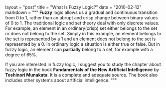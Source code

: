 layout = "post"
title = "What Is Fuzzy Logic?"
date = "2010-02-12"
markdown = """
**Fuzzy** logic allows us a gradual and continuous transition from 0 to 1, rather than an abrupt and crisp change between binary values of 0 to 1. The traditional logic and set theory deal with only discrete values. For example, an element in an ordinary(crisp) set either belongs to the set or does not belong to the set. Simply in this example, an element belongs to the set is represented by a 1 and an element does not belong to the set is represented by a 0. In ordinary logic a situation is either true or false. But in fuzzy logic, an element can **partially** belong to a set, for example with a degree of 65%.

If you are interested in fuzzy logic, I suggest you to study the chapter about fuzzy logic in the book **Fundamentals of the New Artificial Intelligence** by **Toshinori Munakata**. It is a complete and adequate source. The book also includes other systems about artificial intelligence.
"""
